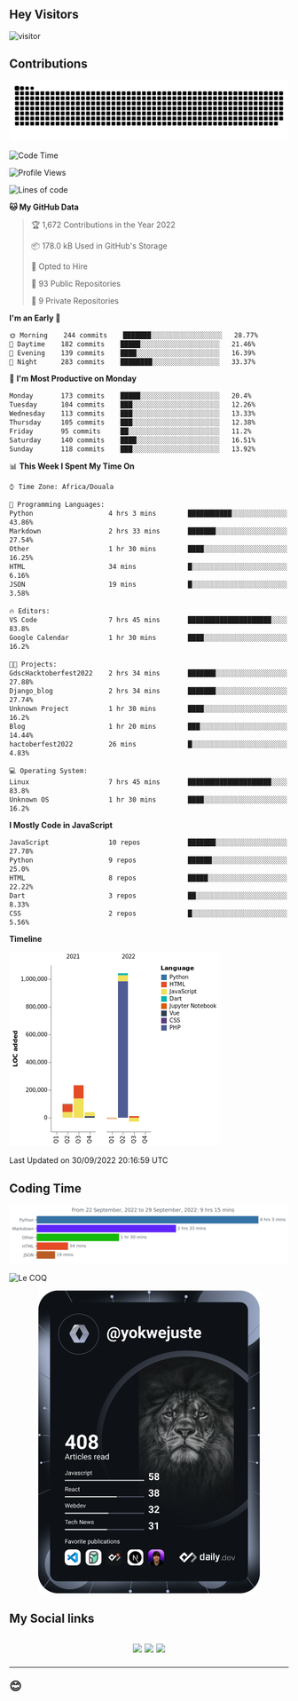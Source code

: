 ## Hey Visitors
![visitor](https://profile-counter.glitch.me/yokwejuste/count.svg)

## Contributions
<p align="center">
  <img src="https://raw.githubusercontent.com/yokwejuste/yokwejuste/output/github-contribution-grid-snake.svg" />
</p>

<!--START_SECTION:waka-->
![Code Time](http://img.shields.io/badge/Code%20Time-1%2C114%20hrs%208%20mins-blue)

![Profile Views](http://img.shields.io/badge/Profile%20Views-11-blue)

![Lines of code](https://img.shields.io/badge/From%20Hello%20World%20I%27ve%20Written-1%20Million%20lines%20of%20code-blue)

**🐱 My GitHub Data** 

> 🏆 1,672 Contributions in the Year 2022
 > 
> 📦 178.0 kB Used in GitHub's Storage 
 > 
> 💼 Opted to Hire
 > 
> 📜 93 Public Repositories 
 > 
> 🔑 9 Private Repositories  
 > 
**I'm an Early 🐤** 

```text
🌞 Morning    244 commits    ███████░░░░░░░░░░░░░░░░░░   28.77% 
🌆 Daytime    182 commits    █████░░░░░░░░░░░░░░░░░░░░   21.46% 
🌃 Evening    139 commits    ████░░░░░░░░░░░░░░░░░░░░░   16.39% 
🌙 Night      283 commits    ████████░░░░░░░░░░░░░░░░░   33.37%

```
📅 **I'm Most Productive on Monday** 

```text
Monday       173 commits    █████░░░░░░░░░░░░░░░░░░░░   20.4% 
Tuesday      104 commits    ███░░░░░░░░░░░░░░░░░░░░░░   12.26% 
Wednesday    113 commits    ███░░░░░░░░░░░░░░░░░░░░░░   13.33% 
Thursday     105 commits    ███░░░░░░░░░░░░░░░░░░░░░░   12.38% 
Friday       95 commits     ██░░░░░░░░░░░░░░░░░░░░░░░   11.2% 
Saturday     140 commits    ████░░░░░░░░░░░░░░░░░░░░░   16.51% 
Sunday       118 commits    ███░░░░░░░░░░░░░░░░░░░░░░   13.92%

```


📊 **This Week I Spent My Time On** 

```text
⌚︎ Time Zone: Africa/Douala

💬 Programming Languages: 
Python                   4 hrs 3 mins        ███████████░░░░░░░░░░░░░░   43.86% 
Markdown                 2 hrs 33 mins       ███████░░░░░░░░░░░░░░░░░░   27.54% 
Other                    1 hr 30 mins        ████░░░░░░░░░░░░░░░░░░░░░   16.25% 
HTML                     34 mins             █░░░░░░░░░░░░░░░░░░░░░░░░   6.16% 
JSON                     19 mins             █░░░░░░░░░░░░░░░░░░░░░░░░   3.58%

🔥 Editors: 
VS Code                  7 hrs 45 mins       █████████████████████░░░░   83.8% 
Google Calendar          1 hr 30 mins        ████░░░░░░░░░░░░░░░░░░░░░   16.2%

🐱‍💻 Projects: 
GdscHacktoberfest2022    2 hrs 34 mins       ███████░░░░░░░░░░░░░░░░░░   27.88% 
Django_blog              2 hrs 34 mins       ███████░░░░░░░░░░░░░░░░░░   27.74% 
Unknown Project          1 hr 30 mins        ████░░░░░░░░░░░░░░░░░░░░░   16.2% 
Blog                     1 hr 20 mins        ███░░░░░░░░░░░░░░░░░░░░░░   14.44% 
hactoberfest2022         26 mins             █░░░░░░░░░░░░░░░░░░░░░░░░   4.83%

💻 Operating System: 
Linux                    7 hrs 45 mins       █████████████████████░░░░   83.8% 
Unknown OS               1 hr 30 mins        ████░░░░░░░░░░░░░░░░░░░░░   16.2%

```

**I Mostly Code in JavaScript** 

```text
JavaScript               10 repos            ███████░░░░░░░░░░░░░░░░░░   27.78% 
Python                   9 repos             ██████░░░░░░░░░░░░░░░░░░░   25.0% 
HTML                     8 repos             █████░░░░░░░░░░░░░░░░░░░░   22.22% 
Dart                     3 repos             ██░░░░░░░░░░░░░░░░░░░░░░░   8.33% 
CSS                      2 repos             █░░░░░░░░░░░░░░░░░░░░░░░░   5.56%

```


**Timeline**

![Chart not found](https://raw.githubusercontent.com/yokwejuste/yokwejuste/master/charts/bar_graph.png) 


 Last Updated on 30/09/2022 20:16:59 UTC
<!--END_SECTION:waka-->

## Coding Time

[![wakatime-stats](https://github.com/yokwejuste/yokwejuste/blob/master/images/stat.svg)](https://wakatime.com/@yokwejuste)

![Le COQ](https://metrics.lecoq.io/yokwejuste/)
<p align="center">
  <a href="#"><img src="https://github.com/yokwejuste/yokwejuste/blob/master/devcard.svg" width="400" alt="Yonkeu K. Steve's Dev Card"/></a>
</p>
<h2>My Social links<h2>
<p align="center">
  <a href="https://twitter.com/yokwejuste"><img src="https://img.shields.io/badge/twitter-%231DA1F2.svg?style=for-the-badge&logo=Twitter&logoColor=white"></a>
  <a href="https://linkedin.com/in/yokwejuste"><img src="https://img.shields.io/badge/linkedin-%230077B5.svg?style=for-the-badge&logo=linkedin&logoColor=white"></a>
  <a href="https://instagram.com/yokwejuste0"><img src="https://img.shields.io/badge/instagram-%23E4405F.svg?style=for-the-badge&logo=Instagram&logoColor=white"></a>
</p>
<hr>
😊
